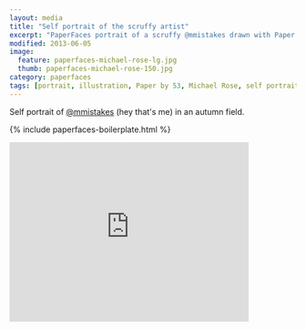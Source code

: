 ```yaml
---
layout: media
title: "Self portrait of the scruffy artist"
excerpt: "PaperFaces portrait of a scruffy @mmistakes drawn with Paper by 53 on an iPad."
modified: 2013-06-05
image: 
  feature: paperfaces-michael-rose-lg.jpg
  thumb: paperfaces-michael-rose-150.jpg
category: paperfaces
tags: [portrait, illustration, Paper by 53, Michael Rose, self portrait, beard]
---
```


Self portrait of [@mmistakes](http://twitter.com/mmistakes) (hey that's me) in an autumn field.

{% include paperfaces-boilerplate.html %}

<iframe width="420" height="315" src="http://www.youtube.com/embed/NqcGVymOiPo" frameborder="0"> </iframe>